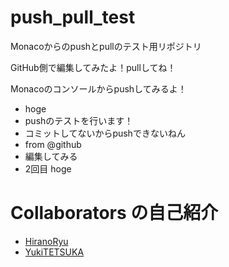 # push_pull_test

Monacoからのpushとpullのテスト用リポジトリ

GitHub側で編集してみたよ！pullしてね！

Monacoのコンソールからpushしてみるよ！

- hoge
- pushのテストを行います！
- コミットしてないからpushできないねん
- from @github
- 編集してみる
- 2回目
hoge

# Collaborators の自己紹介
- [HiranoRyu]()
- [YukiTETSUKA]()